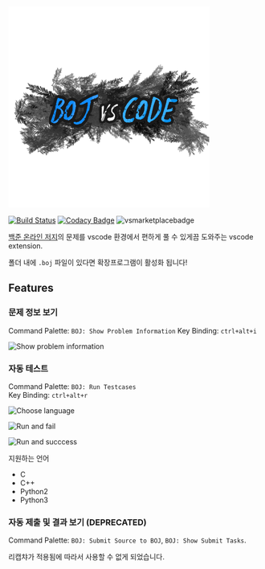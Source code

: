 ![logo](./resources/images/logo.png)

[![Build Status](https://travis-ci.org/boj-vs-code/client.svg?branch=master)](https://travis-ci.org/boj-vs-code/client)
[![Codacy Badge](https://api.codacy.com/project/badge/Grade/2adae3da53304e1d84433f5e7d723e0d)](https://www.codacy.com/app/dogeonlove0326/boj-vs-code?utm_source=github.com&amp;utm_medium=referral&amp;utm_content=moreal/boj-vs-code&amp;utm_campaign=Badge_Grade)
![vsmarketplacebadge](https://vsmarketplacebadge.apphb.com/version/bojvscode.boj-vs-code.svg)  

[백준 온라인 저지]의 문제를 vscode 환경에서 편하게 풀 수 있게끔 도와주는 vscode extension.

폴더 내에 `.boj` 파일이 있다면 확장프로그램이 활성화 됩니다!

[백준 온라인 저지]: https://boj.kr

## Features

### 문제 정보 보기

Command Palette: `BOJ: Show Problem Information`
Key Binding: `ctrl+alt+i`

![Show problem information](https://user-images.githubusercontent.com/26626194/70360470-fcf6aa00-18c1-11ea-86c3-af1d016aeef5.png)

### 자동 테스트

Command Palette: `BOJ: Run Testcases`  
Key Binding: `ctrl+alt+r`

![Choose language](https://user-images.githubusercontent.com/26626194/70360682-8b6b2b80-18c2-11ea-9bfe-9f4bf51ab965.png)

![Run and fail](https://user-images.githubusercontent.com/26626194/70360765-ca00e600-18c2-11ea-9646-2186224ffd11.png)

![Run and succcess](https://user-images.githubusercontent.com/26626194/70361266-4942e980-18c4-11ea-920c-edb183a151a6.png)

지원하는 언어
- C
- C++
- Python2
- Python3

### 자동 제출 및 결과 보기 (DEPRECATED)

Command Palette: `BOJ: Submit Source to BOJ`, `BOJ: Show Submit Tasks`.

리캡챠가 적용됨에 따라서 사용할 수 없게 되었습니다.
